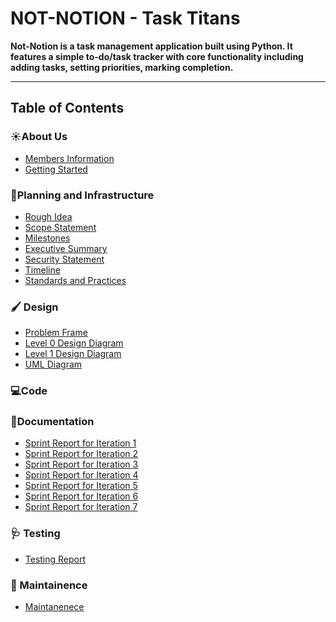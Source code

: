 # NOT-NOTION - Task Titans
 


**Not-Notion is a task management application built using Python. It features a simple to-do/task tracker with core functionality including adding tasks, setting priorities, marking completion.**

---
## Table of Contents
### ☀️About Us
-  [Members Information](Documentation/Members_Info.md)
-  [Getting Started](Documentation/Getting_Started.md)
### 📒Planning and Infrastructure
- [Rough Idea]()
- [Scope Statement]()
- [Milestones]()
- [Executive Summary]()
- [Security Statement]()
- [Timeline]()
- [Standards and Practices]()
### 🖌️ Design
-  [Problem Frame]()
-  [Level 0 Design Diagram]()
-  [Level 1 Design Diagram]()
-  [UML Diagram]()
### 💻Code 

  

### 📖Documentation
-  [Sprint Report for Iteration 1]()
-  [Sprint Report for Iteration 2]()
-  [Sprint Report for Iteration 3]()
-  [Sprint Report for Iteration 4]()
-  [Sprint Report for Iteration 5]()
-  [Sprint Report for Iteration 6]()
-  [Sprint Report for Iteration 7]()

### 🩺 Testing
- [Testing Report]()
  
### 🔧 Maintainence
- [Maintanenece]()
